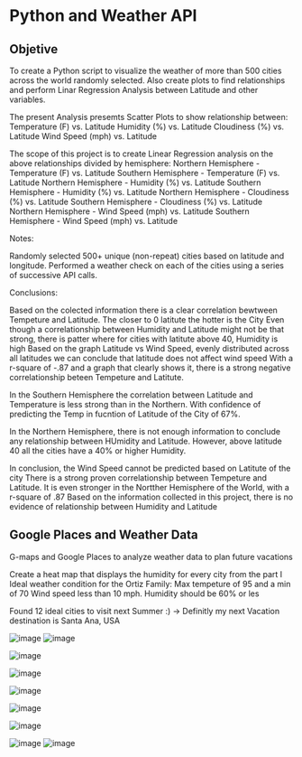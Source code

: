 # Python and Weather API

## Objetive

To create a Python script to visualize the weather of more than 500 cities across the world randomly selected. Also create plots to find relationships and perform Linar Regression Analysis between Latitude and other variables.

  The present Analysis presemts Scatter Plots to show relationship between:
    Temperature (F) vs. Latitude
    Humidity (%) vs. Latitude
    Cloudiness (%) vs. Latitude
    Wind Speed (mph) vs. Latitude 
 
  The scope of this project is to create Linear Regression analysis on the above relationships divided by hemisphere: 
    Northern Hemisphere - Temperature (F) vs. Latitude
    Southern Hemisphere - Temperature (F) vs. Latitude
    Northern Hemisphere - Humidity (%) vs. Latitude
    Southern Hemisphere - Humidity (%) vs. Latitude
    Northern Hemisphere - Cloudiness (%) vs. Latitude
    Southern Hemisphere - Cloudiness (%) vs. Latitude
    Northern Hemisphere - Wind Speed (mph) vs. Latitude
    Southern Hemisphere - Wind Speed (mph) vs. Latitude
    
Notes:

Randomly selected 500+ unique (non-repeat) cities based on latitude and longitude.
Performed a weather check on each of the cities using a series of successive API calls.


Conclusions:

Based on the colected information there is a clear correlation bewtween Tempeture and Latitude. The closer to 0 latitute the hotter is the City
Even though a correlationship between Humidity and Latitude might not be that strong, there is patter where for cities with latitute above 40, Humidity is high
Based on the graph Latitude vs Wind Speed, evenly distributed across all latitudes we can conclude that latitude does not affect wind speed
With a r-square of -.87 and a graph that clearly shows it, there is a strong negative correlationship beteen Tempeture and Latitute. 

In the Southern Hemisphere the correlation between Latitude and Temperature is less strong than in the Northern. With confidence of predicting the Temp in fucntion of Latitude of the City of 67%.

In the Northern Hemisphere, there is not enough information to conclude any relationship between HUmidity and Latitude. However, above latitude 40 all the cities have a 40% or higher Humidity.

In conclusion, the Wind Speed cannot be predicted based on Latitute of the city
There is a strong proven correlationship between Tempeture and Latitude. It is even stronger in the Nortther Hemisphere of the World, with a r-square of .87
Based on the information collected in this project, there is no evidence of relationship between Humidity and Latitude



## Google Places and Weather Data
G-maps and  Google Places to analyze weather data to plan future vacations

Create a heat map that displays the humidity for every city from the part I
Ideal weather condition for the Ortiz Family: 
        Max tempeture of 95 and a min of 70
        Wind speed less than 10 mph.
        Humidity should be 60% or les

Found 12 ideal cities to visit next Summer :) -> Definitly my next Vacation destination is Santa Ana, USA


![image](https://user-images.githubusercontent.com/70984918/119898459-7eebf000-bf07-11eb-8daa-bd0006346f24.png)
![image](https://user-images.githubusercontent.com/70984918/119898468-83b0a400-bf07-11eb-86b2-65a586ac56a3.png)

![image](https://user-images.githubusercontent.com/70984918/119898480-86ab9480-bf07-11eb-9752-1e91f731c3ee.png)

![image](https://user-images.githubusercontent.com/70984918/119898488-89a68500-bf07-11eb-8a88-e932fe174558.png)

![image](https://user-images.githubusercontent.com/70984918/119898494-8c08df00-bf07-11eb-98c9-38a7780a4cbc.png)

![image](https://user-images.githubusercontent.com/70984918/119898500-8f03cf80-bf07-11eb-9d3d-027b93f0085f.png)

![image](https://user-images.githubusercontent.com/70984918/119898517-92975680-bf07-11eb-9a43-3afb9d180810.png)

![image](https://user-images.githubusercontent.com/70984918/119898522-95924700-bf07-11eb-8b7b-70832a9b6143.png)
![image](https://user-images.githubusercontent.com/70984918/119898536-9b882800-bf07-11eb-8695-dc650f9dfe2a.png)


